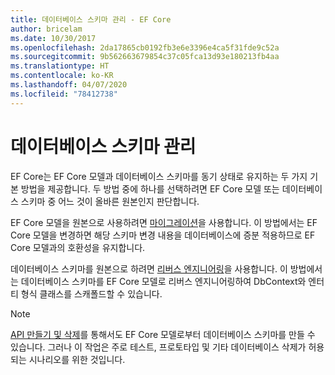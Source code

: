 ```yaml
---
title: 데이터베이스 스키마 관리 - EF Core
author: bricelam
ms.date: 10/30/2017
ms.openlocfilehash: 2da17865cb0192fb3e6e3396e4ca5f31fde9c52a
ms.sourcegitcommit: 9b562663679854c37c05fca13d93e180213fb4aa
ms.translationtype: HT
ms.contentlocale: ko-KR
ms.lasthandoff: 04/07/2020
ms.locfileid: "78412738"
---
```

# <a name="managing-database-schemas"></a>데이터베이스 스키마 관리

EF Core는 EF Core 모델과 데이터베이스 스키마를 동기 상태로 유지하는 두 가지 기본 방법을 제공합니다. 두 방법 중에 하나를 선택하려면 EF Core 모델 또는 데이터베이스 스키마 중 어느 것이 올바른 원본인지 판단합니다.

EF Core 모델을 원본으로 사용하려면 [마이그레이션][1]을 사용합니다. 이 방법에서는 EF Core 모델을 변경하면 해당 스키마 변경 내용을 데이터베이스에 증분 적용하므로 EF Core 모델과의 호환성을 유지합니다.

데이터베이스 스키마를 원본으로 하려면 [리버스 엔지니어링][2]을 사용합니다. 이 방법에서는 데이터베이스 스키마를 EF Core 모델로 리버스 엔지니어링하여 DbContext와 엔터티 형식 클래스를 스캐폴드할 수 있습니다.

> [!NOTE]
> [API 만들기 및 삭제][3]를 통해서도 EF Core 모델로부터 데이터베이스 스키마를 만들 수 있습니다. 그러나 이 작업은 주로 테스트, 프로토타입 및 기타 데이터베이스 삭제가 허용되는 시나리오를 위한 것입니다.


  [1]: migrations/index.md
  [2]: scaffolding.md
  [3]: ensure-created.md
